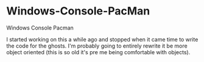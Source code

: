 # Windows-Console-PacMan
Windows Console Pacman

I started working on this a while ago and stopped when it came time to write the code for the ghosts. I'm probably going to entirely rewrite it be more object oriented (this is so old it's pre me being comfortable with objects).
